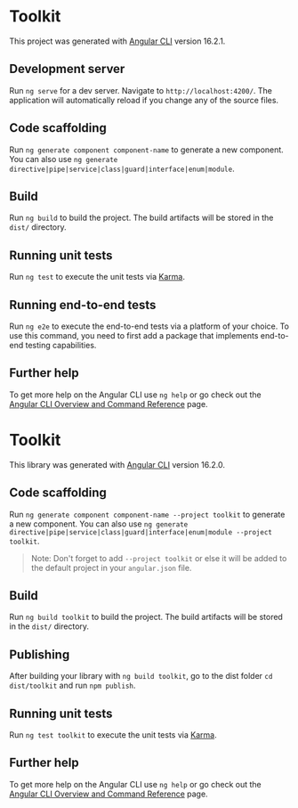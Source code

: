 # Toolkit

This project was generated with [Angular CLI](https://github.com/angular/angular-cli) version 16.2.1.

## Development server

Run `ng serve` for a dev server. Navigate to `http://localhost:4200/`. The application will automatically reload if you change any of the source files.

## Code scaffolding

Run `ng generate component component-name` to generate a new component. You can also use `ng generate directive|pipe|service|class|guard|interface|enum|module`.

## Build

Run `ng build` to build the project. The build artifacts will be stored in the `dist/` directory.

## Running unit tests

Run `ng test` to execute the unit tests via [Karma](https://karma-runner.github.io).

## Running end-to-end tests

Run `ng e2e` to execute the end-to-end tests via a platform of your choice. To use this command, you need to first add a package that implements end-to-end testing capabilities.

## Further help

To get more help on the Angular CLI use `ng help` or go check out the [Angular CLI Overview and Command Reference](https://angular.io/cli) page.

# Toolkit

This library was generated with [Angular CLI](https://github.com/angular/angular-cli) version 16.2.0.

## Code scaffolding

Run `ng generate component component-name --project toolkit` to generate a new component. You can also use `ng generate directive|pipe|service|class|guard|interface|enum|module --project toolkit`.
> Note: Don't forget to add `--project toolkit` or else it will be added to the default project in your `angular.json` file. 

## Build

Run `ng build toolkit` to build the project. The build artifacts will be stored in the `dist/` directory.

## Publishing

After building your library with `ng build toolkit`, go to the dist folder `cd dist/toolkit` and run `npm publish`.

## Running unit tests

Run `ng test toolkit` to execute the unit tests via [Karma](https://karma-runner.github.io).

## Further help

To get more help on the Angular CLI use `ng help` or go check out the [Angular CLI Overview and Command Reference](https://angular.io/cli) page.
